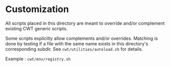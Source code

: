 # Customization

All scripts placed in this directory are meant to override and/or complement existing CWT generic scripts.

Some scripts explicitly allow complements and/or overrides. Matching is done by testing if a file with the same name exists in this directory's corresponding subdir. See `cwt/utilities/autoload.sh` for details.

Example : `cwt/env/registry.sh`
